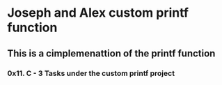 # Joseph and Alex custom printf function
## This is a cimplemenattion  of the  printf function
### 0x11. C - 3 Tasks under the custom printf project
